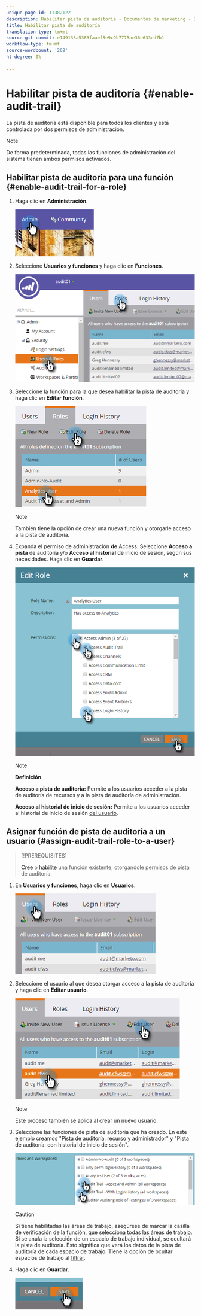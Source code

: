 ```yaml
---
unique-page-id: 11382122
description: Habilitar pista de auditoría - Documentos de marketing - Documentación del producto
title: Habilitar pista de auditoría
translation-type: tm+mt
source-git-commit: e149133a5383faaef5e9c9b7775ae36e633ed7b1
workflow-type: tm+mt
source-wordcount: '268'
ht-degree: 0%

---
```



# Habilitar pista de auditoría {#enable-audit-trail}

La pista de auditoría está disponible para todos los clientes y está controlada por dos permisos de administración.

>[!NOTE]
>
>De forma predeterminada, todas las funciones de administración del sistema tienen ambos permisos activados.

## Habilitar pista de auditoría para una función {#enable-audit-trail-for-a-role}

1. Haga clic en **Administración**.

   ![](assets/one-2.png)

1. Seleccione **Usuarios y funciones** y haga clic en **Funciones**.

   ![](assets/two-2.png)

1. Seleccione la función para la que desea habilitar la pista de auditoría y haga clic en **Editar función**.

   ![](assets/three-1.png)

   >[!NOTE]
   >
   >También tiene la opción de crear una nueva función y otorgarle acceso a la pista de auditoría.

1. Expanda el permiso de administración **de** Access. Seleccione **Acceso a pista** de auditoría y/o **Acceso al historial** de inicio de sesión, según sus necesidades. Haga clic en **Guardar**.

   ![](assets/four-1.png)

   >[!NOTE]
   >
   >**Definición**
   >
   >
   >**Acceso a pista de auditoría:** Permite a los usuarios acceder a la pista de auditoría de recursos y a la pista de auditoría de administración.
   >
   >
   >**Acceso al historial de inicio de sesión:** Permite a los usuarios acceder al historial de inicio de sesión [del usuario](user-login-history.md).

## Asignar función de pista de auditoría a un usuario {#assign-audit-trail-role-to-a-user}

>[!PREREQUISITES]
>
>[Cree](http://docs.marketo.com/display/DOCS/Create,+Delete,+Edit+and+Change+a+User+Role#Create,Delete,EditandChangeaUserRole-CreateaRole) o [habilite](#Enable) una función existente, otorgándole permisos de pista de auditoría.

1. En **Usuarios y funciones**, haga clic en **Usuarios**.

   ![](assets/five-1.png)

1. Seleccione el usuario al que desea otorgar acceso a la pista de auditoría y haga clic en **Editar usuario**.

   ![](assets/six-1.png)

   >[!NOTE]
   >
   >Este proceso también se aplica al crear un nuevo usuario.

1. Seleccione las funciones de pista de auditoría que ha creado. En este ejemplo creamos &quot;Pista de auditoría: recurso y administrador&quot; y &quot;Pista de auditoría: con historial de inicio de sesión&quot;.

   ![](assets/seven-1.png)

   >[!CAUTION]
   >
   >Si tiene habilitadas las áreas de trabajo, asegúrese de marcar la casilla de verificación de la función, que selecciona todas las áreas de trabajo. Si se anula la selección de un espacio de trabajo individual, se ocultará la pista de auditoría. Esto significa que verá los datos de la pista de auditoría de cada espacio de trabajo. Tiene la opción de ocultar espacios de trabajo al [filtrar](http://docs.marketo.com/display/DOCS/Filtering+in+Audit+Trail).

1. Haga clic en **Guardar**.

   ![](assets/eight-1.png)


